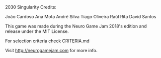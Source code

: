 2030 Singularity
Credits:

João Cardoso
Ana Mota
André Silva
Tiago Oliveira
Raúl Rita
David Santos

This game was made during the Neuro Game Jam 2018's edition and release under the MIT License.

For selection criteria check CRITERIA.md

Visit http://neurogamejam.com for more info.